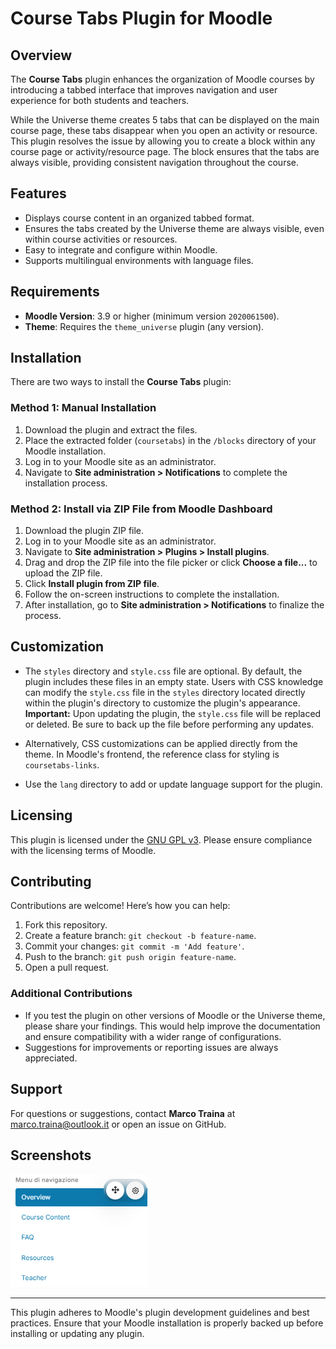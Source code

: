 # Course Tabs Plugin for Moodle

## Overview

The **Course Tabs** plugin enhances the organization of Moodle courses by introducing a tabbed interface that improves navigation and user experience for both students and teachers.

While the Universe theme creates 5 tabs that can be displayed on the main course page, these tabs disappear when you open an activity or resource. This plugin resolves the issue by allowing you to create a block within any course page or activity/resource page. The block ensures that the tabs are always visible, providing consistent navigation throughout the course.

## Features

- Displays course content in an organized tabbed format.
- Ensures the tabs created by the Universe theme are always visible, even within course activities or resources.
- Easy to integrate and configure within Moodle.
- Supports multilingual environments with language files.

## Requirements

- **Moodle Version**: 3.9 or higher (minimum version `2020061500`).
- **Theme**: Requires the `theme_universe` plugin (any version).

## Installation

There are two ways to install the **Course Tabs** plugin:

### Method 1: Manual Installation

1. Download the plugin and extract the files.
2. Place the extracted folder (`coursetabs`) in the `/blocks` directory of your Moodle installation.
3. Log in to your Moodle site as an administrator.
4. Navigate to **Site administration > Notifications** to complete the installation process.

### Method 2: Install via ZIP File from Moodle Dashboard

1. Download the plugin ZIP file.
2. Log in to your Moodle site as an administrator.
3. Navigate to **Site administration > Plugins > Install plugins**.
4. Drag and drop the ZIP file into the file picker or click **Choose a file...** to upload the ZIP file.
5. Click **Install plugin from ZIP file**.
6. Follow the on-screen instructions to complete the installation.
7. After installation, go to **Site administration > Notifications** to finalize the process.

## Customization

- The `styles` directory and `style.css` file are optional. By default, the plugin includes these files in an empty state. Users with CSS knowledge can modify the `style.css` file in the `styles` directory located directly within the plugin's directory to customize the plugin's appearance.  
  **Important:** Upon updating the plugin, the `style.css` file will be replaced or deleted. Be sure to back up the file before performing any updates.

- Alternatively, CSS customizations can be applied directly from the theme. In Moodle's frontend, the reference class for styling is `coursetabs-links`.

- Use the `lang` directory to add or update language support for the plugin.

## Licensing

This plugin is licensed under the [GNU GPL v3](https://www.gnu.org/licenses/gpl-3.0.html). Please ensure compliance with the licensing terms of Moodle.

## Contributing

Contributions are welcome! Here’s how you can help:

1. Fork this repository.
2. Create a feature branch: `git checkout -b feature-name`.
3. Commit your changes: `git commit -m 'Add feature'`.
4. Push to the branch: `git push origin feature-name`.
5. Open a pull request.

### Additional Contributions

- If you test the plugin on other versions of Moodle or the Universe theme, please share your findings. This would help improve the documentation and ensure compatibility with a wider range of configurations.
- Suggestions for improvements or reporting issues are always appreciated.

## Support

For questions or suggestions, contact **Marco Traina** at [marco.traina@outlook.it](mailto:marco.traina@outlook.it) or open an issue on GitHub.

## Screenshots

![Course Tabs](course_tabs.png)

---

This plugin adheres to Moodle's plugin development guidelines and best practices. Ensure that your Moodle installation is properly backed up before installing or updating any plugin.
